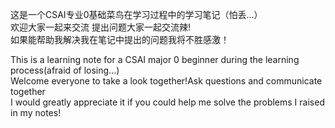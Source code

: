 这是一个CSAI专业0基础菜鸟在学习过程中的学习笔记（怕丢...）<br>
欢迎大家一起来交流 提出问题大家一起交流辣!<br>
如果能帮助我解决我在笔记中提出的问题我将不胜感激！<br>

This is a learning note for a CSAI major 0 beginner during the learning process(afraid of losing...)<br>
Welcome everyone to take a look together!Ask questions and communicate together<br>
I would greatly appreciate it if you could help me solve the problems I raised in my notes!

